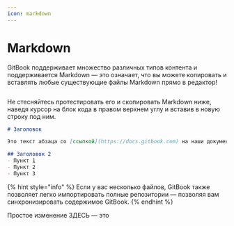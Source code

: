 ```yaml
---
icon: markdown
---
```


# Markdown

GitBook поддерживает множество различных типов контента и поддерживается Markdown — это означает, что вы можете копировать и вставлять любые существующие файлы Markdown прямо в редактор!

<figure><img src="https://gitbookio.github.io/onboarding-template-images/markdown-hero.png" alt=""><figcaption></figcaption></figure>

Не стесняйтесь протестировать его и скопировать Markdown ниже, наведя курсор на блок кода в правом верхнем углу и вставив в новую строку под ним.

```markdown
# Заголовок

Это текст абзаца со [ссылкой](https://docs.gitbook.com) на наши документы. 

## Заголовок 2
- Пункт 1
- Пункт 2
- Пункт 3
```

{% hint style="info" %}
Если у вас несколько файлов, GitBook также позволяет легко импортировать полные репозитории — позволяя вам синхронизировать содержимое GitBook.
{% endhint %}

Простое изменение ЗДЕСЬ — это
